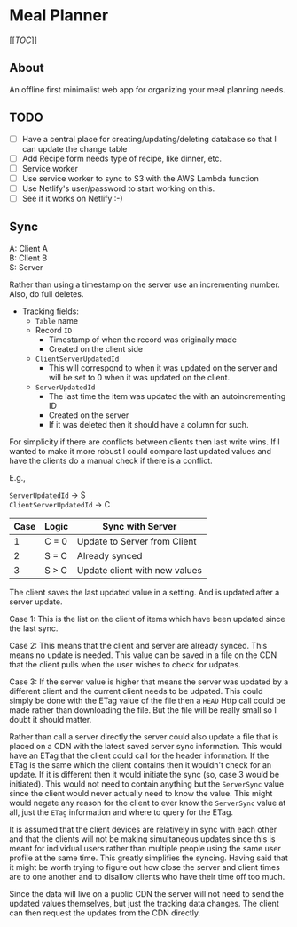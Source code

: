 # Meal Planner

[[_TOC_]]

## About

An offline first minimalist web app for organizing your meal planning needs.

## TODO

- [ ] Have a central place for creating/updating/deleting database so that I can update the change table
- [ ] Add Recipe form needs type of recipe, like dinner, etc.
- [ ] Service worker
- [ ] Use service worker to sync to S3 with the AWS Lambda function
- [ ] Use Netlify's user/password to start working on this.
- [ ] See if it works on Netlify :-)

## Sync

A: Client A  
B: Client B  
S: Server

Rather than using a timestamp on the server use an incrementing number. Also, do full deletes.

- Tracking fields:
    + `Table` name
    + Record `ID`
        * Timestamp of when the record was originally made
        * Created on the client side
    + `ClientServerUpdatedId`
        * This will correspond to when it was updated on the server and will be
          set to 0 when it was updated on the client.
    + `ServerUpdatedId`
        * The last time the item was updated the with an autoincrementing ID
        * Created on the server
        * If it was deleted then it should have a column for such.

For simplicity if there are conflicts between clients then last write wins. If
I wanted to make it more robust I could compare last updated values and have
the clients do a manual check if there is a conflict.

E.g.,

`ServerUpdatedId` → S  
`ClientServerUpdatedId` ­→ C

| Case | Logic | Sync with Server              |
| ---- | ----- | ----------------              |
| 1    | C = 0 | Update to Server from Client  |
| 2    | S = C | Already synced                |
| 3    | S > C | Update client with new values |

The client saves the last updated value in a setting. And is updated after a
server update.

Case 1: This is the list on the client of items which have been updated since
        the last sync.

Case 2: This means that the client and server are already synced. This means no
        update is needed. This value can be saved in a file on the CDN that the
        client pulls when the user wishes to check for udpates.

Case 3: If the server value is higher that means the server was updated by a
        different client and the current client needs to be udpated. This could
        simply be done with the ETag value of the file then a `HEAD` Http call
        could be made rather than downloading the file. But the file will be
        really small so I doubt it should matter.

Rather than call a server directly the server could also update a file that is
placed on a CDN with the latest saved server sync information. This would have
an ETag that the client could call for the header information. If the ETag is
the same which the client contains then it wouldn't check for an update. If it
is different then it would initiate the sync (so, case 3 would be initiated).
This would not need to contain anything but the `ServerSync` value since the
client would never actually need to know the value. This might would negate any
reason for the client to ever know the `ServerSync` value at all, just the
`ETag` information and where to query for the ETag.

It is assumed that the client devices are relatively in sync with each other and
that the clients will not be making simultaneous updates since this is meant for
individual users rather than multiple people using the same user profile at the
same time. This greatly simplifies the syncing. Having said that it might be
worth trying to figure out how close the server and client times are to one
another and to disallow clients who have their time off too much.

Since the data will live on a public CDN the server will not need to send the
updated values themselves, but just the tracking data changes. The client can
then request the updates from the CDN directly.

